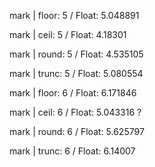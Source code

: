 mark | floor: 5 / Float: 5.048891

mark | ceil: 5 / Float: 4.18301

mark | round: 5 / Float: 4.535105

mark | trunc: 5 / Float: 5.080554




mark | floor: 6 / Float: 6.171846

mark | ceil: 6 / Float: 5.043316 ?

mark | round: 6 / Float: 5.625797

mark | trunc: 6 / Float: 6.14007